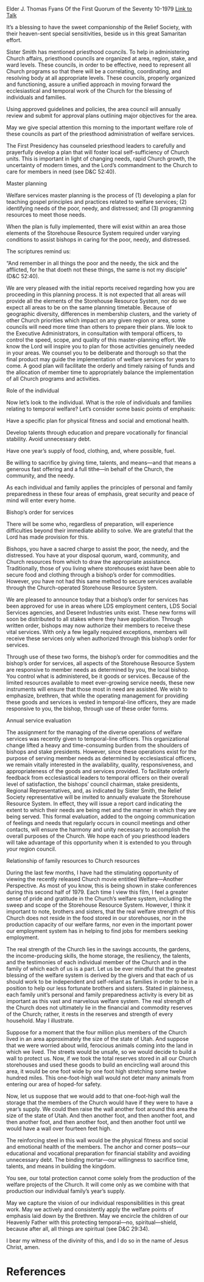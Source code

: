 Elder J. Thomas Fyans
Of the First Quorum of the Seventy
10-1979
[Link to Talk](https://www.churchofjesuschrist.org/study/general-conference/1979/10/priesthood-administration-of-welfare-services?lang=eng)

It’s a blessing to have the sweet companionship of the Relief Society, with their heaven-sent special sensitivities, beside us in this great Samaritan effort.

Sister Smith has mentioned priesthood councils. To help in administering Church affairs, priesthood councils are organized at area, region, stake, and ward levels. These councils, in order to be effective, need to represent all Church programs so that there will be a correlating, coordinating, and resolving body at all appropriate levels. These councils, properly organized and functioning, assure a unified approach in moving forward the ecclesiastical and temporal work of the Church for the blessing of individuals and families.

Using approved guidelines and policies, the area council will annually review and submit for approval plans outlining major objectives for the area.

May we give special attention this morning to the important welfare role of these councils as part of the priesthood administration of welfare services.

The First Presidency has counseled priesthood leaders to carefully and prayerfully develop a plan that will foster local self-sufficiency of Church units. This is important in light of changing needs, rapid Church growth, the uncertainty of modern times, and the Lord’s commandment to the Church to care for members in need (see D&C 52:40).





Master planning



Welfare services master planning is the process of (1) developing a plan for teaching gospel principles and practices related to welfare services; (2) identifying needs of the poor, needy, and distressed; and (3) programming resources to meet those needs.

When the plan is fully implemented, there will exist within an area those elements of the Storehouse Resource System required under varying conditions to assist bishops in caring for the poor, needy, and distressed.

The scriptures remind us:

“And remember in all things the poor and the needy, the sick and the afflicted, for he that doeth not these things, the same is not my disciple” (D&C 52:40).

We are very pleased with the initial reports received regarding how you are proceeding in this planning process. It is not expected that all areas will provide all the elements of the Storehouse Resource System, nor do we expect all areas to be on the same planning timetable. Because of geographic diversity, differences in membership clusters, and the variety of other Church priorities which impact on any given region or area, some councils will need more time than others to prepare their plans. We look to the Executive Administrators, in consultation with temporal officers, to control the speed, scope, and quality of this master-planning effort. We know the Lord will inspire you to plan for those activities genuinely needed in your areas. We counsel you to be deliberate and thorough so that the final product may guide the implementation of welfare services for years to come. A good plan will facilitate the orderly and timely raising of funds and the allocation of member time to appropriately balance the implementation of all Church programs and activities.







Role of the individual



Now let’s look to the individual. What is the role of individuals and families relating to temporal welfare? Let’s consider some basic points of emphasis:





Have a specific plan for physical fitness and social and emotional health.





Develop talents through education and prepare vocationally for financial stability. Avoid unnecessary debt.





Have one year’s supply of food, clothing, and, where possible, fuel.





Be willing to sacrifice by giving time, talents, and means—and that means a generous fast offering and a full tithe—in behalf of the Church, the community, and the needy.





As each individual and family applies the principles of personal and family preparedness in these four areas of emphasis, great security and peace of mind will enter every home.







Bishop’s order for services



There will be some who, regardless of preparation, will experience difficulties beyond their immediate ability to solve. We are grateful that the Lord has made provision for this.

Bishops, you have a sacred charge to assist the poor, the needy, and the distressed. You have at your disposal quorum, ward, community, and Church resources from which to draw the appropriate assistance. Traditionally, those of you living where storehouses exist have been able to secure food and clothing through a bishop’s order for commodities. However, you have not had this same method to secure services available through the Church-operated Storehouse Resource System.

We are pleased to announce today that a bishop’s order for services has been approved for use in areas where LDS employment centers, LDS Social Services agencies, and Deseret Industries units exist. These new forms will soon be distributed to all stakes where they have application. Through written order, bishops may now authorize their members to receive these vital services. With only a few legally required exceptions, members will receive these services only when authorized through this bishop’s order for services.

Through use of these two forms, the bishop’s order for commodities and the bishop’s order for services, all aspects of the Storehouse Resource System are responsive to member needs as determined by you, the local bishop. You control what is administered, be it goods or services. Because of the limited resources available to meet ever-growing service needs, these new instruments will ensure that those most in need are assisted. We wish to emphasize, brethren, that while the operating management for providing these goods and services is vested in temporal-line officers, they are made responsive to you, the bishop, through use of these order forms.







Annual service evaluation



The assignment for the managing of the diverse operations of welfare services was recently given to temporal-line officers. This organizational change lifted a heavy and time-consuming burden from the shoulders of bishops and stake presidents. However, since these operations exist for the purpose of serving member needs as determined by ecclesiastical officers, we remain vitally interested in the availability, quality, responsiveness, and appropriateness of the goods and services provided. To facilitate orderly feedback from ecclesiastical leaders to temporal officers on their overall level of satisfaction, the bishops’ council chairman, stake presidents, Regional Representatives, and, as indicated by Sister Smith, the Relief Society representative will be invited to annually evaluate the Storehouse Resource System. In effect, they will issue a report card indicating the extent to which their needs are being met and the manner in which they are being served. This formal evaluation, added to the ongoing communication of feelings and needs that regularly occurs in council meetings and other contacts, will ensure the harmony and unity necessary to accomplish the overall purposes of the Church. We hope each of you priesthood leaders will take advantage of this opportunity when it is extended to you through your region council.







Relationship of family resources to Church resources



During the last few months, I have had the stimulating opportunity of viewing the recently released Church movie entitled Welfare—Another Perspective. As most of you know, this is being shown in stake conferences during this second half of 1979. Each time I view this film, I feel a greater sense of pride and gratitude in the Church’s welfare system, including the sweep and scope of the Storehouse Resource System. However, I think it important to note, brothers and sisters, that the real welfare strength of this Church does not reside in the food stored in our storehouses, nor in the production capacity of our welfare farms, nor even in the important power our employment system has in helping to find jobs for members seeking employment.

The real strength of the Church lies in the savings accounts, the gardens, the income-producing skills, the home storage, the resiliency, the talents, and the testimonies of each individual member of the Church and in the family of which each of us is a part. Let us be ever mindful that the greatest blessing of the welfare system is derived by the givers and that each of us should work to be independent and self-reliant as families in order to be in a position to help our less fortunate brothers and sisters. Stated in plainness, each family unit’s personal and family preparedness activity is every bit as important as this vast and marvelous welfare system. The real strength of the Church does not ultimately lie in the financial and commodity reserves of the Church; rather, it rests in the reserves and strength of every household. May I illustrate.

Suppose for a moment that the four million plus members of the Church lived in an area approximately the size of the state of Utah. And suppose that we were worried about wild, ferocious animals coming into the land in which we lived. The streets would be unsafe, so we would decide to build a wall to protect us. Now, if we took the total reserves stored in all our Church storehouses and used these goods to build an encircling wall around this area, it would be one foot wide by one foot high stretching some twelve hundred miles. This one-foot-high wall would not deter many animals from entering our area of hoped-for safety.

Now, let us suppose that we would add to that one-foot-high wall the storage that the members of the Church would have if they were to have a year’s supply. We could then raise the wall another foot around this area the size of the state of Utah. And then another foot, and then another foot, and then another foot, and then another foot, and then another foot until we would have a wall over fourteen feet high.

The reinforcing steel in this wall would be the physical fitness and social and emotional health of the members. The anchor and corner posts—our educational and vocational preparation for financial stability and avoiding unnecessary debt. The binding mortar—our willingness to sacrifice time, talents, and means in building the kingdom.

You see, our total protection cannot come solely from the production of the welfare projects of the Church. It will come only as we combine with that production our individual family’s year’s supply.

May we capture the vision of our individual responsibilities in this great work. May we actively and consistently apply the welfare points of emphasis laid down by the Brethren. May we encircle the children of our Heavenly Father with this protecting temporal—no, spiritual—shield, because after all, all things are spiritual (see D&C 29:34).

I bear my witness of the divinity of this, and I do so in the name of Jesus Christ, amen.

# References
